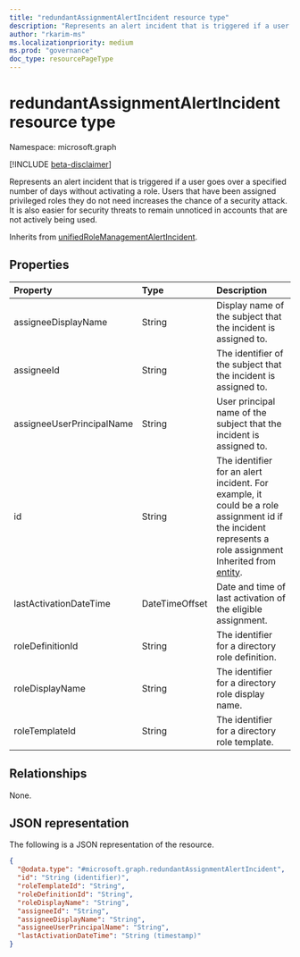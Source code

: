 ```yaml
---
title: "redundantAssignmentAlertIncident resource type"
description: "Represents an alert incident that is triggered if a user goes over a specified number of days without activating a role. Users that have been assigned privileged roles they do not need increases the chance of a security attack. It is also easier for security threats to remain unnoticed in accounts that are not actively being used."
author: "rkarim-ms"
ms.localizationpriority: medium
ms.prod: "governance"
doc_type: resourcePageType
---
```


# redundantAssignmentAlertIncident resource type

Namespace: microsoft.graph

[!INCLUDE [beta-disclaimer](../../includes/beta-disclaimer.md)]

Represents an alert incident that is triggered if a user goes over a specified number of days without activating a role. Users that have been assigned privileged roles they do not need increases the chance of a security attack. It is also easier for security threats to remain unnoticed in accounts that are not actively being used.

Inherits from [unifiedRoleManagementAlertIncident](../resources/unifiedrolemanagementalertincident.md).

## Properties
|Property|Type|Description|
|:---|:---|:---|
|assigneeDisplayName|String|Display name of the subject that the incident is assigned to.|
|assigneeId|String|The identifier of the subject that the incident is assigned to.|
|assigneeUserPrincipalName|String|User principal name of the subject that the incident is assigned to.|
|id|String|The identifier for an alert incident. For example, it could be a role assignment id if the incident represents a role assignment Inherited from [entity](../resources/entity.md).|
|lastActivationDateTime|DateTimeOffset|Date and time of last activation of the eligible assignment.|
|roleDefinitionId|String|The identifier for a directory role definition.|
|roleDisplayName|String|The identifier for a directory role display name.|
|roleTemplateId|String|The identifier for a directory role template.|

## Relationships
None.

## JSON representation
The following is a JSON representation of the resource.
<!-- {
  "blockType": "resource",
  "keyProperty": "id",
  "@odata.type": "microsoft.graph.redundantAssignmentAlertIncident",
  "baseType": "microsoft.graph.unifiedRoleManagementAlertIncident",
  "openType": false
}
-->
``` json
{
  "@odata.type": "#microsoft.graph.redundantAssignmentAlertIncident",
  "id": "String (identifier)",
  "roleTemplateId": "String",
  "roleDefinitionId": "String",
  "roleDisplayName": "String",
  "assigneeId": "String",
  "assigneeDisplayName": "String",
  "assigneeUserPrincipalName": "String",
  "lastActivationDateTime": "String (timestamp)"
}
```

